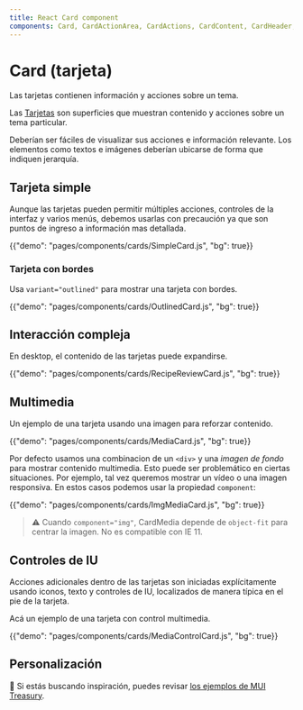 ```yaml
---
title: React Card component
components: Card, CardActionArea, CardActions, CardContent, CardHeader, CardMedia, Collapse, Paper
---
```


# Card (tarjeta)

<p class="description">Las tarjetas contienen información y acciones sobre un tema.</p>

Las [Tarjetas](https://material.io/design/components/cards.html) son superficies que muestran contenido y acciones sobre un tema particular.

Deberían ser fáciles de visualizar sus acciones e información relevante. Los elementos como textos e imágenes deberían ubicarse de forma que indiquen jerarquía.

## Tarjeta simple

Aunque las tarjetas pueden permitir múltiples acciones, controles de la interfaz y varios menús, debemos usarlas con precaución ya que son puntos de ingreso a información mas detallada.

{{"demo": "pages/components/cards/SimpleCard.js", "bg": true}}

### Tarjeta con bordes

Usa `variant="outlined"` para mostrar una tarjeta con bordes.

{{"demo": "pages/components/cards/OutlinedCard.js", "bg": true}}

## Interacción compleja

En desktop, el contenido de las tarjetas puede expandirse.

{{"demo": "pages/components/cards/RecipeReviewCard.js", "bg": true}}

## Multimedia

Un ejemplo de una tarjeta usando una imagen para reforzar contenido.

{{"demo": "pages/components/cards/MediaCard.js", "bg": true}}

Por defecto usamos una combinacion de un `<div>` y una *imagen de fondo* para mostrar contenido multimedia. Esto puede ser problemático en ciertas situaciones. Por ejemplo, tal vez queremos mostrar un vídeo o una imagen responsiva. En estos casos podemos usar la propiedad `component`:

{{"demo": "pages/components/cards/ImgMediaCard.js", "bg": true}}

> ⚠ Cuando `component="img"`, CardMedia depende de `object-fit` para centrar la imagen. No es compatible con IE 11.

## Controles de IU

Acciones adicionales dentro de las tarjetas son iniciadas explícitamente usando iconos, texto y controles de IU, localizados de manera típica en el pie de la tarjeta.

Acá un ejemplo de una tarjeta con control multimedia.

{{"demo": "pages/components/cards/MediaControlCard.js", "bg": true}}

## Personalización

🎨 Si estás buscando inspiración, puedes revisar [los ejemplos de MUI Treasury](https://mui-treasury.com/components/card).